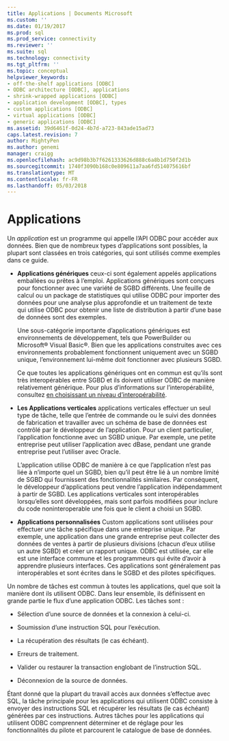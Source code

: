 ```yaml
---
title: Applications | Documents Microsoft
ms.custom: ''
ms.date: 01/19/2017
ms.prod: sql
ms.prod_service: connectivity
ms.reviewer: ''
ms.suite: sql
ms.technology: connectivity
ms.tgt_pltfrm: ''
ms.topic: conceptual
helpviewer_keywords:
- off-the-shelf applications [ODBC]
- ODBC architecture [ODBC], applications
- shrink-wrapped applications [ODBC]
- application development [ODBC], types
- custom applications [ODBC]
- virtual applications [ODBC]
- generic applications [ODBC]
ms.assetid: 39d6461f-0d24-4b7d-a723-843ade15ad73
caps.latest.revision: 7
author: MightyPen
ms.author: genemi
manager: craigg
ms.openlocfilehash: ac9d98b3b7f6261333626d888c6a8b1d750f2d1b
ms.sourcegitcommit: 1740f3090b168c0e809611a7aa6fd514075616bf
ms.translationtype: MT
ms.contentlocale: fr-FR
ms.lasthandoff: 05/03/2018
---
```

# <a name="applications"></a>Applications
Un *application* est un programme qui appelle l’API ODBC pour accéder aux données. Bien que de nombreux types d’applications sont possibles, la plupart sont classées en trois catégories, qui sont utilisés comme exemples dans ce guide.  
  
-   **Applications génériques** ceux-ci sont également appelés applications emballées ou prêtes à l’emploi. Applications génériques sont conçues pour fonctionner avec une variété de SGBD différents. Une feuille de calcul ou un package de statistiques qui utilise ODBC pour importer des données pour une analyse plus approfondie et un traitement de texte qui utilise ODBC pour obtenir une liste de distribution à partir d’une base de données sont des exemples.  
  
     Une sous-catégorie importante d’applications génériques est environnements de développement, tels que PowerBuilder ou Microsoft® Visual Basic®. Bien que les applications construites avec ces environnements probablement fonctionnent uniquement avec un SGBD unique, l’environnement lui-même doit fonctionner avec plusieurs SGBD.  
  
     Ce que toutes les applications génériques ont en commun est qu’ils sont très interopérables entre SGBD et ils doivent utiliser ODBC de manière relativement générique. Pour plus d’informations sur l’interopérabilité, consultez [en choisissant un niveau d’interopérabilité](../../odbc/reference/develop-app/choosing-a-level-of-interoperability.md).  
  
-   **Les Applications verticales** applications verticales effectuer un seul type de tâche, telle que l’entrée de commande ou le suivi des données de fabrication et travailler avec un schéma de base de données est contrôlé par le développeur de l’application. Pour un client particulier, l’application fonctionne avec un SGBD unique. Par exemple, une petite entreprise peut utiliser l’application avec dBase, pendant une grande entreprise peut l’utiliser avec Oracle.  
  
     L’application utilise ODBC de manière à ce que l’application n’est pas liée à n’importe quel un SGBD, bien qu’il peut être lié à un nombre limité de SGBD qui fournissent des fonctionnalités similaires. Par conséquent, le développeur d’applications peut vendre l’application indépendamment à partir de SGBD. Les applications verticales sont interopérables lorsqu’elles sont développées, mais sont parfois modifiées pour inclure du code noninteroperable une fois que le client a choisi un SGBD.  
  
-   **Applications personnalisées** Custom applications sont utilisées pour effectuer une tâche spécifique dans une entreprise unique. Par exemple, une application dans une grande entreprise peut collecter des données de ventes à partir de plusieurs divisions (chacun d’eux utilise un autre SGBD) et créer un rapport unique. ODBC est utilisée, car elle est une interface commune et les programmeurs qui évite d’avoir à apprendre plusieurs interfaces. Ces applications sont généralement pas interopérables et sont écrites dans le SGBD et des pilotes spécifiques.  
  
 Un nombre de tâches est commun à toutes les applications, quel que soit la manière dont ils utilisent ODBC. Dans leur ensemble, ils définissent en grande partie le flux d’une application ODBC. Les tâches sont :  
  
-   Sélection d’une source de données et la connexion à celui-ci.  
  
-   Soumission d’une instruction SQL pour l’exécution.  
  
-   La récupération des résultats (le cas échéant).  
  
-   Erreurs de traitement.  
  
-   Valider ou restaurer la transaction englobant de l’instruction SQL.  
  
-   Déconnexion de la source de données.  
  
 Étant donné que la plupart du travail accès aux données s’effectue avec SQL, la tâche principale pour les applications qui utilisent ODBC consiste à envoyer des instructions SQL et récupérer les résultats (le cas échéant) générées par ces instructions. Autres tâches pour les applications qui utilisent ODBC comprennent déterminer et de réglage pour les fonctionnalités du pilote et parcourent le catalogue de base de données.
